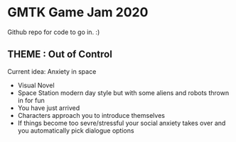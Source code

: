 # GMTK Game Jam 2020
Github repo for code to go in. :)

## THEME : Out of Control

Current idea: Anxiety in space
 - Visual Novel
 - Space Station modern day style but with some aliens and robots thrown in for fun
 - You have just arrived
 - Characters approach you to introduce themselves
 - If things become too sevre/stressful your social anxiety takes over and you automatically pick dialogue options 
